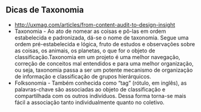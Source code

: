 ## Dicas de Taxonomia
- http://uxmag.com/articles/from-content-audit-to-design-insight
- Taxonomia - Ao ato de nomear as coisas e pô-las em ordem estabelecida e padronizada, dá-se o nome de taxonomia. Segue uma ordem pré-estabelecida e lógica, fruto de estudos e observações sobre as coisas, os animais, os planetas, o que for o objeto de classificação.Taxonomia em um projeto é uma melhor navegação, correção de conceitos mal entendidos e para uma melhor organização, ou seja, taxonomia passa a ser um potente mecanismo de organização de informação e classificação de grupos hierárquicos.
- Folksonomia - Também conhecida como “tag” (rótulo, em inglês), as palavras-chave são associadas ao objeto de classificação e compartilhada com os outros indivíduos. Dessa forma torna-se mais fácil a associação tanto individualmente quanto no coletivo.
